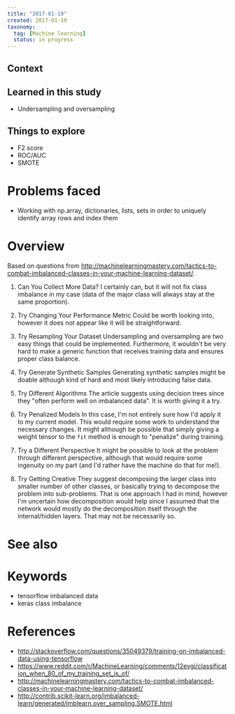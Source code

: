 ```yaml
---
title: "2017-01-19"
created: 2017-01-19
taxonomy:
  tag: [Machine learning]
  status: in progress
---
```


## Context

## Learned in this study
* Undersampling and oversampling

## Things to explore
* F2 score
* ROC/AUC
* SMOTE

# Problems faced
* Working with np.array, dictionaries, lists, sets in order to uniquely identify array rows and index them

# Overview
Based on questions from http://machinelearningmastery.com/tactics-to-combat-imbalanced-classes-in-your-machine-learning-dataset/.

1) Can You Collect More Data?
I certainly can, but it will not fix class imbalance in my case (data of the major class will always stay at the same proportion).

2) Try Changing Your Performance Metric
Could be worth looking into, however it does not appear like it will be straightforward.

3) Try Resampling Your Dataset
Undersampling and oversampling are two easy things that could be implemented. Furthermore, it wouldn't be very hard to make a generic function that receives training data and ensures proper class balance.

4) Try Generate Synthetic Samples
Generating synthetic samples might be doable although kind of hard and most likely introducing false data.

5) Try Different Algorithms
The article suggests using decision trees since they "often perform well on imbalanced data". It is worth giving it a try.

6) Try Penalized Models
In this case, I'm not entirely sure how I'd apply it to my current model. This would require some work to understand the necessary changes. It might although be possible that simply giving a weight tensor to the `fit` method is enough to "penalize" during training.

7) Try a Different Perspective
It might be possible to look at the problem through different perspective, although that would require some ingenuity on my part (and I'd rather have the machine do that for me!).

8) Try Getting Creative
They suggest decomposing the larger class into smaller number of other classes, or basically trying to decompose the problem into sub-problems. That is one approach I had in mind, however I'm uncertain how decomposition would help since I assumed that the network would mostly do the decomposition itself through the internal/hidden layers. That may not be necessarily so.

# See also

# Keywords
* tensorflow imbalanced data
* keras class imbalance

# References
* http://stackoverflow.com/questions/35049379/training-on-imbalanced-data-using-tensorflow
* https://www.reddit.com/r/MachineLearning/comments/12evgi/classification_when_80_of_my_training_set_is_of/
* http://machinelearningmastery.com/tactics-to-combat-imbalanced-classes-in-your-machine-learning-dataset/
* http://contrib.scikit-learn.org/imbalanced-learn/generated/imblearn.over_sampling.SMOTE.html
